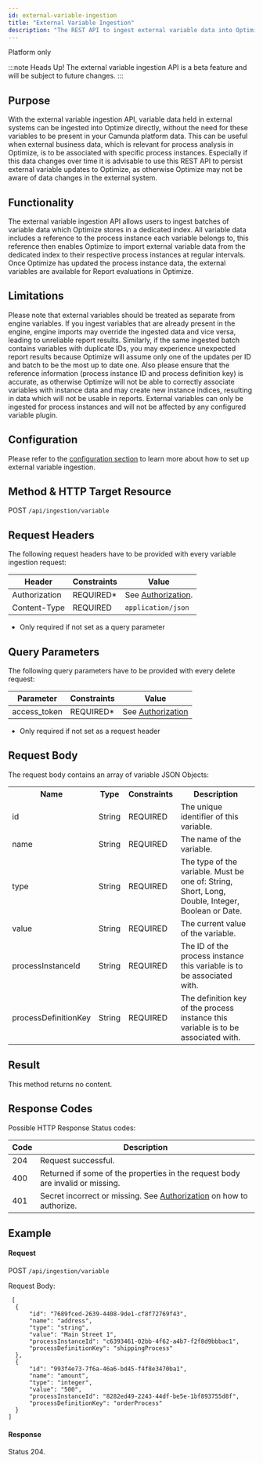 ```yaml
---
id: external-variable-ingestion
title: "External Variable Ingestion"
description: "The REST API to ingest external variable data into Optimize."
---
```


<span class="badge badge--platform">Platform only</span>

:::note Heads Up!
The external variable ingestion API is a beta feature and will be subject
to future changes.
:::

## Purpose

With the external variable ingestion API, variable data held in external systems can be ingested into Optimize directly,
without the need for these variables to be present in your Camunda platform data. This can be useful when external
business data, which is relevant for process analysis in Optimize, is to be associated with specific process instances.
Especially if this data changes over time it is advisable to use this REST API to persist external variable updates to Optimize, as otherwise Optimize may not be aware of data changes in the external system.

## Functionality

The external variable ingestion API allows users to ingest batches of variable data which Optimize stores in a dedicated
index. All variable data includes a reference to the process instance each variable belongs to, this reference then
enables Optimize to import external variable data from the dedicated index to their respective process instances at
regular intervals. Once Optimize has updated the process instance data, the external variables are available for Report
evaluations in Optimize.

## Limitations

Please note that external variables should be treated as separate from engine variables. If you ingest variables that are already present in the engine, engine imports may override the ingested data and vice versa, leading to unreliable report results. Similarly, if the same ingested batch contains variables with duplicate IDs, you may experience unexpected report results because Optimize will assume only one of the updates per ID and batch to be the most up to date one. Also please ensure that the reference information (process instance ID and process definition key) is accurate, as otherwise Optimize will not be able to correctly associate variables with instance data and may create new instance indices, resulting in data which will not be usable in reports. External variables can only be ingested for process instances and will not be affected by any configured variable plugin.


## Configuration

Please refer to
the [configuration section](../../setup/configuration#external-variable-ingestion-rest-api-configuration) to learn more
about how to set up external variable ingestion.

## Method & HTTP Target Resource

POST `/api/ingestion/variable`

## Request Headers

The following request headers have to be provided with every variable ingestion request:

| Header | Constraints | Value |
| --- | --- | --- |
| Authorization | REQUIRED* | See [Authorization](../authorization). |
| Content-Type | REQUIRED | `application/json` |

* Only required if not set as a query parameter

## Query Parameters

The following query parameters have to be provided with every delete request:

|Parameter|Constraints|Value|
|--- |--- |--- |
|access_token|REQUIRED*|See [Authorization](../authorization)|

* Only required if not set as a request header

## Request Body

The request body contains an array of variable JSON Objects:

<table class="table table-striped">
  <tr>
    <th>Name</th>
    <th>Type</th>
    <th>Constraints</th>
    <th>Description</th>
  </tr>
  <tr>
    <td>id</td>
    <td>String</td>
    <td>REQUIRED</td>
    <td>
      The unique identifier of this variable.
    </td>
  </tr>
  <tr>
    <td>name</td>
    <td>String</td>
    <td>REQUIRED</td>
    <td>
      The name of the variable.
    </td>
  </tr>
  <tr>
    <td>type</td>
    <td>String</td>
    <td>REQUIRED</td>
    <td>
      The type of the variable. Must be one of: String, Short, Long, Double, Integer, Boolean or Date.
    </td>
  </tr>
  <tr>
    <td>value</td>
    <td>String</td>
    <td>REQUIRED</td>
    <td>
      The current value of the variable.
    </td>
  </tr>
  <tr>
    <td>processInstanceId</td>
    <td>String</td>
    <td>REQUIRED</td>
    <td>
        The ID of the process instance this variable is to be associated with.
    </td>
  </tr>
  <tr>
    <td>processDefinitionKey</td>
    <td>String</td>
    <td>REQUIRED</td>
    <td>
        The definition key of the process instance this variable is to be associated with.
    </td>
  </tr>
</table>

## Result

This method returns no content.

## Response Codes

Possible HTTP Response Status codes:

|Code|Description|
|--- |--- |
|204|Request successful.|
|400|Returned if some of the properties in the request body are invalid or missing.|
|401|Secret incorrect or missing. See [Authorization](../authorization) on how to authorize.|

## Example

#### Request
POST `/api/ingestion/variable`

Request Body:

     [
      {
          "id": "7689fced-2639-4408-9de1-cf8f72769f43",
          "name": "address",
          "type": "string",
          "value": "Main Street 1",
          "processInstanceId": "c6393461-02bb-4f62-a4b7-f2f8d9bbbac1",
          "processDefinitionKey": "shippingProcess"
      },
      {
          "id": "993f4e73-7f6a-46a6-bd45-f4f8e3470ba1",
          "name": "amount",
          "type": "integer",
          "value": "500",
          "processInstanceId": "8282ed49-2243-44df-be5e-1bf893755d8f",
          "processDefinitionKey": "orderProcess"
      }
    ]

#### Response

Status 204.